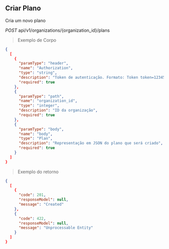 ## Criar Plano

Cria um novo plano

<div class="api-endpoint">
  <div class="endpoint-data">
    <i class="label label-get">POST</i>
     api/v1/organizations/{organization_id}/plans
  </div>
</div>


> Exemplo de Corpo

```json
{
  [
    {
      "paramType": "header",
      "name": "Authorization",
      "type": "string",
      "description": "Token de autenticação. Formato: Token token=123456",
      "required": true
    },
    {
      "paramType": "path",
      "name": "organization_id",
      "type": "integer",
      "description": "ID da organização",
      "required": true
    },
    {
      "paramType": "body",
      "name": "body",
      "type": "Plan",
      "description": "Representação em JSON do plano que será criado",
      "required": true
    }
  ]
}
```

> Exemplo do retorno

```json
{
  [
    {
      "code": 201,
      "responseModel": null,
      "message": "Created"
    },
    {
      "code": 422,
      "responseModel": null,
      "message": "Unprocessable Entity"
    }
  ]
}
```